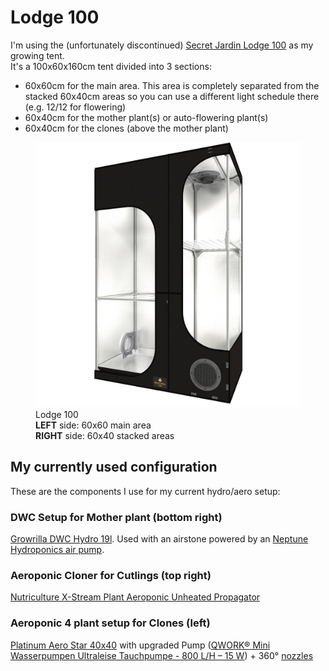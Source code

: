 # Lodge 100
I'm using the (unfortunately discontinued) [Secret Jardin Lodge 100](`https://www.secretjardin.com/wp-content/uploads/2022/11/202210-LODGE-INSTRUCTION-Web.pdf`) as my growing tent. 
<br>It's a 100x60x160cm tent divided into 3 sections:

- 60x60cm for the main area. This area is completely separated from the stacked 60x40cm areas so you can use a different light schedule there (e.g. 12/12 for flowering)
- 60x40cm for the mother plant(s) or auto-flowering plant(s)
- 60x40cm for the clones (above the mother plant)

<figure>
    <img src="../img/lodge100.png"
         alt="Secret Jardin Lodge 100">
    <figcaption>Lodge 100<br><b>LEFT</b> side: 60x60 main area<br><b>RIGHT</b> side: 60x40 stacked areas</figcaption>
</figure>

## My currently used configuration
These are the components I use for my current hydro/aero setup:

### DWC Setup for Mother plant (bottom right)
[Growrilla DWC Hydro 19l](https://www.led-grower.eu/dwc-single-pot-19l/). Used with an airstone powered by an [Neptune Hydroponics air pump](https://www.led-grower.eu/vzduchovaci-pumpa-neptune-hydroponics/?variantId=28182).

### Aeroponic Cloner for Cutlings (top right)
[Nutriculture X-Stream Plant Aeroponic Unheated Propagator](https://www.led-grower.eu/aeroponicka-rizkovnice-nutriculture-x-stream/?variantId=18559)

### Aeroponic 4 plant setup for Clones (left)
[Platinum Aero Star 40x40](https://www.led-grower.eu/platinium-aero-star-40x40/) with upgraded Pump ([QWORK® Mini Wasserpumpen Ultraleise Tauchpumpe - 800 L/H – 15 W](https://www.amazon.de/gp/product/B0C3QRYST9/ref=ppx_yo_dt_b_search_asin_title?ie=UTF8&psc=1)) + 360° [nozzles](https://www.led-grower.eu/platinium-rotacni-tryska-360/)
